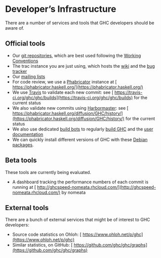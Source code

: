 # Developer’s Infrastructure


There are a number of services and tools that GHC developers should be aware of.

## Official tools

- Our [git repositories](repositories), which are best used following the [ Working Conventions](https://ghc.haskell.org/trac/ghc/wiki/)
- The trac instance you are just using, which hosts the [wiki](/trac/ghc/wiki) and the [bug tracker](/trac/ghc/report)
- Our [mailing lists](mailing-lists-and-irc)
- For code review, we use a [Phabricator](phabricator) instance at [ https://phabricator.haskell.org/](https://phabricator.haskell.org/)
- We use [Travis](travis) to validate each new commit: see [ https://travis-ci.org/ghc/ghc/builds](https://travis-ci.org/ghc/ghc/builds) for the current status
- We also validate new commits using [Harbormaster](phabricator/harbormaster): see [ https://phabricator.haskell.org/diffusion/GHC/history/](https://phabricator.haskell.org/diffusion/GHC/history/) for the current status
- We also use dedicated [build bots](builder-summary) to regularly [ build GHC](http://haskell.inf.elte.hu/builders/) and the [ user documentation](http://haskell.inf.elte.hu/docs/)
- We can quickly install different versions of GHC with these [ Debian packages](http://deb.haskell.org/).

## Beta tools


These tools are currently being evaluated.

- A dashboard tracking the performance numbers of each commit is running at [ http://ghcspeed-nomeata.rhcloud.com/](http://ghcspeed-nomeata.rhcloud.com/) by nomeata

## External tools


There are a bunch of external services that might be of interest to GHC developers:

- Source code statistics on Ohloh: [ https://www.ohloh.net/p/ghc](https://www.ohloh.net/p/ghc)
- Similar statistics, on GitHub: [ https://github.com/ghc/ghc/graphs](https://github.com/ghc/ghc/graphs)